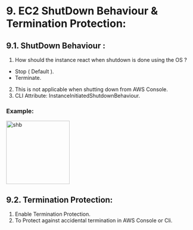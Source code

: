 
# 9. EC2 ShutDown Behaviour & Termination Protection:

## 9.1. ShutDown Behaviour :

1. How should the instance react when shutdown is done using the OS ?
 - Stop ( Default ).
 - Terminate.
2. This is not applicable when shutting down from AWS Console.
3. CLI Attribute: InstanceInitiatedShutdownBehaviour.

###  Example:

<img width="170" alt="shb" src="https://user-images.githubusercontent.com/105772882/227869414-bbed1bfd-d341-499d-9c56-f0f6bd068428.PNG">


## 9.2. Termination Protection:

1. Enable Termination Protection.
2. To Protect against accidental termination in AWS Console or Cli.

